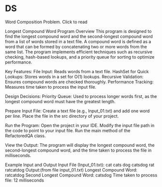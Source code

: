 # DS
Word Composition Problem. Click to read

Longest Compound Word Program
Overview
This program is designed to find the longest compound word and the second-longest compound word from a list of words stored in a text file. A compound word is defined as a word that can be formed by concatenating two or more words from the same list. The program implements efficient techniques such as recursive checking, hash-based lookups, and a priority queue for sorting to optimize performance.

Key Features:
File Input: Reads words from a text file.
HashSet for Quick Lookups: Stores words in a set for O(1) lookups.
Recursive Validation: Ensures compound words are checked thoroughly.
Performance Tracking: Measures time taken to process the input file.

Design Decisions:
Priority Queue: Used to process longer words first, as the longest compound word must have the greatest length.





Prepare Input File:
Create a text file (e.g., Input_01.txt) and add one word per line.
Place the file in the src directory of your project.


Run the Program:
Open the project in your IDE.
Modify the input file path in the code to point to your input file.
Run the main method of the RefactoredQA class.

View the Output:
The program will display the longest compound word, the second-longest compound word, and the time taken to process the file in milliseconds.

Example Input and Output
Input File (Input_01.txt):
cat
cats
dog
catsdog
rat
ratcatdog
Output:(from file input_01.txt)
Longest Compound Word: ratcatdog
Second Longest Compound Word: catsdog
Time taken to process file: 12 milliseconds
